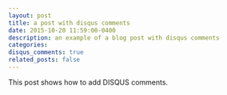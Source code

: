 ```yaml
---
layout: post
title: a post with disqus comments
date: 2015-10-20 11:59:00-0400
description: an example of a blog post with disqus comments
categories: 
disqus_comments: true
related_posts: false
---
```

This post shows how to add DISQUS comments.
